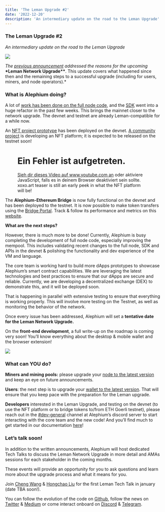 ```yaml
---
title: 'The Leman Upgrade #2'
date: '2022-12-20'
description: 'An intermediary update on the road to the Leman Upgrade'
---
```


### **The Leman Upgrade #2**

_An intermediary update on the road to the Leman Upgrade_

![](https://cdn-images-1.medium.com/max/800/0*byP1_guL3w85XjgL)

_The_ <a href="https://medium.com/@alephium/announcing-the-leman-network-upgrade-c01a81e65f0e" class="markup--anchor markup--p-anchor" data-href="https://medium.com/@alephium/announcing-the-leman-network-upgrade-c01a81e65f0e" target="_blank"><em>previous announcement</em></a> _addressed the reasons for the upcoming_ **\*Leman Network Upgrade\*\***. This update covers what happened since then and the remaining steps to a successful upgrade (including for users, miners, and node operators).\*

### What is Alephium doing?

A lot of <a href="https://twitter.com/alephium/status/1589991470676615168" class="markup--anchor markup--p-anchor" data-href="https://twitter.com/alephium/status/1589991470676615168" rel="noopener" target="_blank">work has been done on the full node code</a>, and the <a href="https://github.com/alephium/js-sdk/releases" class="markup--anchor markup--p-anchor" data-href="https://github.com/alephium/js-sdk/releases" rel="noopener" target="_blank">SDK</a> went into a huge refactor in the past few weeks. This brings the mainnet closer to the network upgrade. The devnet and testnet are already Leman-compatible for a while now.

An <a href="https://alephium-nft.softfork.se/my-nfts" class="markup--anchor markup--p-anchor" data-href="https://alephium-nft.softfork.se/my-nfts" rel="noopener" target="_blank">NFT project prototype</a> has been deployed on the devnet. <a href="https://xoxo.art" class="markup--anchor markup--p-anchor" data-href="https://xoxo.art" rel="noopener" target="_blank">A community project</a> is developing an NFT platform; it is expected to be released on the testnet soon!

<figure id="1246" class="graf graf--figure graf--iframe graf-after--p">

<h1 id="ein-fehler-ist-aufgetreten." class="message">Ein Fehler ist aufgetreten.</h1>
<a href="https://www.youtube.com/watch?v=UkpsI1JenNM" target="_blank">Sieh dir dieses Video auf www.youtube.com an</a> oder aktiviere JavaScript, falls es in deinem Browser deaktiviert sein sollte.
<figcaption>xoxo.art teaser is still an early peek in what the NFT platform will be!</figcaption>
</figure>

The **Alephium-Ethereum Bridge** is now fully functional on the devnet and has been deployed to the testnet. It is now possible to make token transfers using the <a href="https://portal-bridge.wormhole-testnet.softfork.se/." class="markup--anchor markup--p-anchor" data-href="https://portal-bridge.wormhole-testnet.softfork.se/." rel="noopener" target="_blank">Bridge Portal</a>. Track & follow its performance and metrics on this <a href="https://monitoring.wormhole-testnet.softfork.se/d/-GcztLMnz/wormhole-testnet-v2?orgId=1&amp;from=now-5m&amp;to=now" class="markup--anchor markup--p-anchor" data-href="https://monitoring.wormhole-testnet.softfork.se/d/-GcztLMnz/wormhole-testnet-v2?orgId=1&amp;from=now-5m&amp;to=now" rel="noopener" target="_blank">website</a>.

**What are the next steps?**

However, there is much more to be done! Currently, Alephium is busy completing the development of full node code, especially improving the mempool. This includes validating recent changes to the full node, SDK and APIs in the devnet & polishing the functionality and dev experience of the VM and language.

The core team is working hard to build more dApps prototypes to showcase Alephium’s smart contract capabilities. We are leveraging the latest technologies and best practices to ensure that our dApps are secure and reliable. Currently, we are developing a decentralized exchange (DEX) to demonstrate this, and it will be deployed soon.

That is happening in parallel with extensive testing to ensure that everything is working properly. This will involve more testing on the Testnet, as well as monitoring the behavior of the network.

Once every issue has been addressed, Alephium will set a **tentative date for the Leman Network Upgrade.**

On the **front-end development**, a full write-up on the roadmap is coming very soon! You’ll know everything about the desktop & mobile wallet and the browser extension!

![](https://cdn-images-1.medium.com/max/800/1*M3tAG-o-eJ76vWp6ZCxpug.png)

### What can YOU do?

**Miners and mining pools:** please upgrade your <a href="https://github.com/alephium/alephium/releases" class="markup--anchor markup--p-anchor" data-href="https://github.com/alephium/alephium/releases" rel="noopener" target="_blank">node to the latest version</a> and keep an eye on future announcements.

**Users**: the next step is to upgrade your <a href="https://github.com/alephium/desktop-wallet/releases" class="markup--anchor markup--p-anchor" data-href="https://github.com/alephium/desktop-wallet/releases" rel="noopener" target="_blank">wallet to the latest version</a>. That will ensure that you keep pace with the preparation for the Leman upgrade.

**Developers** interested in the Leman Upgrade, and testing on the devnet (to use the NFT platform or to bridge tokens to/from ETH Goerli testnet), please reach out in the <a href="https://discord.gg/6xqt5PTz7c" class="markup--anchor markup--p-anchor" data-href="https://discord.gg/6xqt5PTz7c" rel="noopener" target="_blank">#dev-general</a> channel at Alephium’s discord server to start interacting with the core team and the new code! And you’ll find much to get started in our documentation <a href="https://docs.alephium.org/dapps/getting-started/" class="markup--anchor markup--p-anchor" data-href="https://docs.alephium.org/dapps/getting-started/" rel="noopener" target="_blank">here</a>!

### Let’s talk soon!

In addition to the written announcements, Alephium will host dedicated Tech Talks to discuss the Leman Network Upgrade in more detail and AMAs sessions for each stakeholder in the coming months.

These events will provide an opportunity for you to ask questions and learn more about the upgrade process and what it means for you.

Join <a href="https://twitter.com/wachmc" class="markup--anchor markup--p-anchor" data-href="https://twitter.com/wachmc" rel="noopener" target="_blank">Cheng Wang</a> & <a href="https://twitter.com/hongchao" class="markup--anchor markup--p-anchor" data-href="https://twitter.com/hongchao" rel="noopener" target="_blank">Hongchao Liu</a> for the first Leman Tech Talk in january (date TBA soon!).

You can follow the evolution of the code on <a href="https://github.com/alephium" class="markup--anchor markup--p-anchor" data-href="https://github.com/alephium" rel="noopener" target="_blank">Github</a>, follow the news on <a href="https://twitter.com/alephium" class="markup--anchor markup--p-anchor" data-href="https://twitter.com/alephium" rel="noopener" target="_blank">Twitter</a> & <a href="https://medium.com/@alephium" class="markup--anchor markup--p-anchor" data-href="https://medium.com/@alephium" target="_blank">Medium</a> or come interact onboard on <a href="https://discord.com/invite/GEbcpajCJG" class="markup--anchor markup--p-anchor" data-href="https://discord.com/invite/GEbcpajCJG" rel="noopener" target="_blank">Discord</a> & <a href="https://t.me/alephiumgroup" class="markup--anchor markup--p-anchor" data-href="https://t.me/alephiumgroup" rel="noopener" target="_blank">Telegram</a>.
